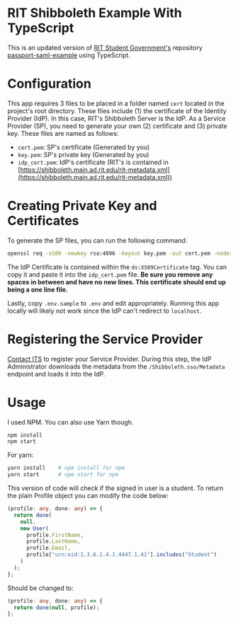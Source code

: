 # RIT Shibboleth Example With TypeScript

This is an updated version of [RIT Student Government's](https://github.com/ritstudentgovernment) repository [passport-saml-example](https://github.com/ritstudentgovernment/passport-saml-example) using TypeScript.

# Configuration

This app requires 3 files to be placed in a folder named `cert` located in the project's root directory. These files include (1) the certificate of the Identity Provider (IdP). In this case, RIT's Shibboleth Server is the IdP. As a Service Provider (SP), you need to generate your own (2) certificate and (3) private key. These files are named as follows:

- `cert.pem`: SP's certificate (Generated by you)
- `key.pem`: SP's private key (Generated by you)
- `idp_cert.pem`: IdP's certificate (RIT's is contained in [https://shibboleth.main.ad.rit.edu/rit-metadata.xml](https://shibboleth.main.ad.rit.edu/rit-metadata.xml))

# Creating Private Key and Certificates

To generate the SP files, you can run the following command:

```bash
openssl req -x509 -newkey rsa:4096 -keyout key.pem -out cert.pem -nodes -days 900
```

The IdP Certificate is contained within the `ds:X509Certificate` tag. You can copy it and paste it into the `idp_cert.pem` file. **Be sure you remove any spaces in between and have no new lines. This certificate should end up being a one line file.**

Lastly, copy `.env.sample` to `.env` and edit appropriately. Running this app locally will likely not work since the IdP can't redirect to `localhost`.

# Registering the Service Provider

[Contact ITS](https://help.rit.edu/) to register your Service Provider. During this step, the IdP Administrator downloads the metadata from the `/Shibboleth.sso/Metadata` endpoint and loads it into the IdP.

# Usage
I used NPM. You can also use Yarn though.

```bash
npm install
npm start
```

For yarn:

```bash
yarn install    # npm install for npm
yarn start      # npm start for npm
```

This version of code will check if the signed in user is a student. To return the plain Profile object you can modify the code below:

```typescript
(profile: any, done: any) => {
  return done(
    null,
    new User(
      profile.FirstName,
      profile.LastName,
      profile.Email,
      profile["urn:oid:1.3.6.1.4.1.4447.1.41"].includes("Student")
    )
  );
};
```

Should be changed to:

```typescript
(profile: any, done: any) => {
  return done(null, profile);
};
```
